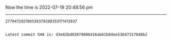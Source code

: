 Now the time is 2022-07-19 20:48:56 pm

---

<small>277947292196538379288353171413937</small>

```txt

Latest commit SHA is: d3e82bd92879606416ab61b84ee536d7317048b2
```
